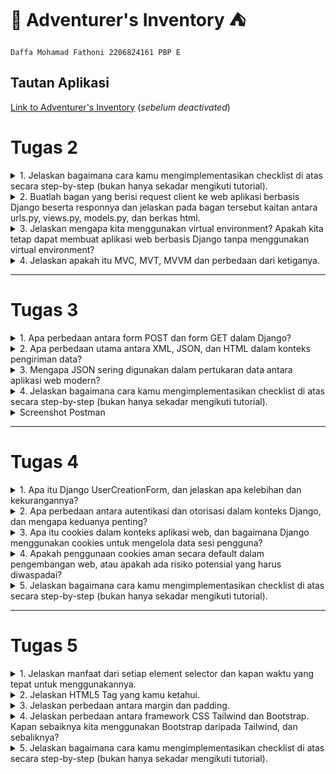 # :school_satchel: Adventurer's Inventory :tent:
`Daffa Mohamad Fathoni 2206824161
PBP E`

## Tautan Aplikasi
[Link to Adventurer's Inventory](https://adventurers-inventory.adaptable.app/main)
(*sebelum deactivated*)


# Tugas 2

<details>
<summary>1. Jelaskan bagaimana cara kamu mengimplementasikan checklist di atas secara step-by-step (bukan hanya sekadar mengikuti tutorial).</summary>

 - [x] Membuat sebuah proyek Django baru.

Saya membuat direktori lokal dan repo baru di Github bernama ***Adventurer's Inventory***. Saya inisiasi git dilanjut dengan menghubungkan kedua hal tersebut (direktori lokal dan repo di Github). Setelah itu, saya mengaktifkan *Virtual Environment* untuk menanmbahkan dan mengisolasi *dependencies* serta membuat projek Django yang baru dengan command `django-admin startproject adventurers-inventory .` Terakhir saya tidak lupa membuat file `.gitignore` untuk menghindari dan mengantisipasi file-file yang harus diabaikan oleh *version control* git ketika melakukan `add`, `commit`, dan `push`.

 - [x]  Membuat aplikasi dengan nama `main` pada proyek tersebut.

Pada proyek ***Adventurer's Inventory*** ini terdapat suatu aplikasi bernama `main` yang memiliki model, tampilan, dan URL khusus dengan rute `/main`. Inisiasi aplikasi `main` saya lakukan dengan perintah `python manage.py startapp main` hingga terbentuk direktori baru pada projek/direktori utama. Tak lupa saya daftarkan aplikasi ini ke `INSTALLED APPS` di `settings.py` seperti berikut,

```python

INSTALLED_APPS = [
    'django.contrib.admin',
    'django.contrib.auth',
    'django.contrib.contenttypes',
    'django.contrib.sessions',
    'django.contrib.messages',
    'django.contrib.staticfiles',
    'main'
    ]
```
Maka, aplikasi `main` sudah terbuat dan terdaftar pada projek ***Adventurer's Inventory***.

 - [x] Melakukan *routing* pada proyek agar dapat menjalankan aplikasi `main`.

Pada dasarnya, *routing* dilakukan agar aplikasi `main` dapat diakses melalui projek hingga aplikasi dan juga pada peramban web. Pada URL tingkat proyek (direktori proyek `adventurers_inventory`) terdapat file `urls.py` yang berisi:

```python
from django.contrib import admin
from django.urls import path, include

urlpatterns = [
    path('admin/', admin.site.urls),
    path('main/', include('main.urls'))
]
```
Pada import path yang terdapat `include` akan mengimpor rute URL aplikasi lain ke dalam `urls.py` tingkat proyek. Lalu pada variabel `urlpatterns` terdapat path URL `main/` yang mendefinisikan rute ke file `urls.py` pada aplikasi `main`.

 - [x] Membuat model pada aplikasi `main` dengan nama `Item` dan memiliki atribut wajib sebagai berikut.
    + `name` sebagai nama *item* dengan tipe `CharField`.
    + `amount` sebagai jumlah *item* dengan tipe `IntegerField`.
    + `description` sebagai deskripsi *item* dengan tipe `TextField`.

Pada direktori `main` terdapat file `models.py` sebagai format data yang akan kita simpan dalam aplikasi ini. Data-data ini dapat kita buat, akses, perbarui, dan hapus dengan perintah-perintah SQL (istilahnya CRUD). Models ini pada umumnya berada pada belakang tampilan untuk mengatur dan mengelola struktur data dan logika aplikasi tersebut. File `models.py` ini berisi:
```python
from django.db import models

class Item(models.Model):
    name = models.CharField(max_length=255)
    amount = models.IntegerField()
    description = models.TextField()
    price = models.IntegerField()
    item_level = models.IntegerField()
    use = models.TextField()
```
Tambahan selain pada tugas, data tersebut memiliki atribut lain berupa `price` untuk harga suatu `Item`, `item_level` untuk nilai kelangkaan (*rarity*) `Item` tersebut, dan `use` untuk kegunaan `Item` tersebut ketika dipakai.

Setiap perubahan pada `models`, dilakukan perintah `python manage.py makemigrations` untuk menciptakan berkas migrasi, lalu `python manage.py migrate` untuk mengaplikasikan perubahan model dari dalam berkas migrasi ke basis data.

 - [x] Membuat sebuah fungsi pada `views.py` untuk dikembalikan ke dalam sebuah *template* HTML yang menampilkan nama aplikasi serta nama dan kelas kamu.

`views.py` yang dimaksud berada pada direktori `main`, fungsi pada file ini akan bertugas untuk mengatur permintaan HTTP dan mengembalikan tampilan yang sesuai pada variabel tersebut sehingga dapat me-*render* tampilan HTML menggunakan data yang diberikan. Pada `views.py` berisi kode berikut:
```python
from django.shortcuts import render

# Create your views here.
def show_main(request):
    context = {
        'app_name': 'Adventurer\'s Inventory',
        'name': 'Daffa Mohamad Fathoni',
        'class': 'PBP E'
    }

    return render(request, "main.html", context)
```
Pada kode di atas, fungsi `show_main` mengembalikan dengan `render` dari parameter `request` yang berupa objek permintaan HTTP, `"main.html"` berupa template yang dituju, dan `context` yaitu berisi data-data yang akan ditampilkan.
```python
<h1>{{app_name}}</h1>

<h5>Nama: </h5>
<p>{{ name }}</p>
<h5>Kelas: </h5>
<p>{{ class }} </p>
```
Isi `main.html` di atas akan menampilkan bentuk format template dan terdapat kurung kurawal yang berfungsi untuk menyesuaikan tampilan dengan data pada `views.py`.

 - [x] Membuat sebuah *routing* pada `urls.py` aplikasi `main` untuk memetakan fungsi yang telah dibuat pada `views.py`.

Pada direktori `main` dibuat file `urls.py` dengan isi berikut:
```python
from django.urls import path, include
from main.views import show_main

app_name = 'main'

urlpatterns = [
    path('', show_main, name='show_main')
]
```
Kode berikut akan mengatur dan mendefinisikan URL pada aplikasi `main`, lalu menampilkan bentuk *template* dengan `show_main` yang ada di `views.py` ketika URL tersebut diakses. 

 - [x] Melakukan *deployment* ke Adaptable terhadap aplikasi yang sudah dibuat sehingga nantinya dapat diakses oleh teman-temanmu melalui Internet.

Pada PBP sekarang, kepentingan *deployment* bertujuan untuk menampilkan secara langsung atau *live* hasil dari aplikasi dari proyek yang kita buat. Dalam hal ini, digunakan Adaptable.io sebagai wadah untuk *deployment*. *Deployment* pada Adaptable cukup menghubungkan akun Github dan repo proyek yang kita buat. *Template Deployment* yang dipakai adalah `Python App Template`, dan basis data yang dipakai adalah `PostgreSQL`. `Start Command` menggunakan perintah `python manage.py migrate && gunicorn adventurers-inventory.wsgi`.

Terakhir, aplikasi yang saya buat memiliki *domain* bernama `https://adventurers-inventory.adaptable.app/main`.

</details>

<details>
<summary>2. Buatlah bagan yang berisi request client ke web aplikasi berbasis Django beserta responnya dan jelaskan pada bagan tersebut kaitan antara urls.py, views.py, models.py, dan berkas html.</summary>

![bagan](https://github.com/fathonidf/adventurers-inventory/assets/105644250/9cb5536b-83d7-45ea-ae2b-a8abde7cde9e)

Saat pengguna mengirimkan permintaan HTTP aplikasi main melalui web browser, urls.py melakukan pemetaan URL untuk meneruskan permintaan HTTP ke views.py sesuai dengan URL yang diminta. Kemudian, view menghasilkan response HTTP berupa halaman HTML. Dalam proses ini, views.py mengambil data yang diperlukan melalui models.py dan menampilkan data tersebut menggunakan template main.html.
</details>

<details>
<summary>3. Jelaskan mengapa kita menggunakan virtual environment? Apakah kita tetap dapat membuat aplikasi web berbasis Django tanpa menggunakan virtual environment?</summary>

Virtual environment digunakan untuk mengisolasi *dependencies* dan modul Python yang dipakai untuk kebutuhan proyek Anda masing-masing sehingga tidak akan bertabrakan dan terpengaruh oleh modul atau konfigurasi proyek yang lain. Hal ini akan menghindari instalasi paket atau modul secara global karena semisal paket atau modul tersebut hanya untuk proyek tertentu.

Semisal Proyek A menggunakan Django 4.0 dan Proyek B menggunakan Django 4.1, dengan *virtual environment* akan memudahkan dalam mengelola konsistensi dari *dependencies* masing-masing proyek tersebut untuk menghindari adanya konflik.

Virtual environment dibuat dengan perintah `python -m venv env`, dan diaktifkan dengan perintah `env\Scripts\activate.bat`.

Membuat aplikasi tanpa *virtual environment* tetap dapat dijalankan namun lebih dianjurkan mengimplementasikan *virtual environment* karena hal ini dapat memudahkan untuk pengelolaan konsistensi dari masing-masing *dependencies* proyek sehingga menjadikannya sebuah *good practice* 
</details>

<details>
<summary>4. Jelaskan apakah itu MVC, MVT, MVVM dan perbedaan dari ketiganya.</summary>

| MVC         | MVT         | MVVM          |
| ---        |    ----   |          --- |
| Model-View-Controller      | Model-View-Template     | Model-View-View-Model   |
| Model: Menyimpan dan mengimplementasikan pengelolaan logika data   | Model: Menyimpan dan mengimplementasikan pengelolaan logika data        | Model: Menyimpan dan mengimplementasikan pengelolaan logika data    |
| View: Bertanggung jawab sebagai pengelola antarmuka pengguna dan menampilkan data yang diberikan model lalu mengirim input ke Controller | View: Visualisasi dan menampilkan data ke pengguna tetapi dalam Framework Python Django| View: Menginformasi ke ViewModel terkait interaksi pengguna, dan hanya menampilkan data yang disediakan oleh ViewModel |
| Controller: Menjembatani hubungan antara View dan Model dan sebagai inti logika dan alur aplikasi dengan menginformasi interaksi user ke Model | Template: Mengambil data dari model dan menampilkannya, berupa HTML  | ViewModel: Perantara antara Model dan View, mengubah data dari Model menjadi format sesuai dengan tampilan |
|![mvc](https://media.geeksforgeeks.org/wp-content/uploads/20201002214740/MVCSchema.png) |![mvp](https://media.geeksforgeeks.org/wp-content/uploads/20201024233154/MVPSchema.png) |![mvvm](https://media.geeksforgeeks.org/wp-content/uploads/20201002215007/MVVMSchema.png) |
|MVC adalah pola yang umum digunakan dalam pengembangan aplikasi berbasis desktop dan web tradisional. Ini memisahkan tiga komponen utama aplikasi untuk meningkatkan pemeliharaan dan pengembangan kode. |MVT adalah pola yang spesifik untuk kerangka kerja Django, yang dirancang khusus untuk pengembangan aplikasi web dengan Python. Ini menggantikan View dalam MVC dengan Template, yang memungkinkan pemisahan yang lebih jelas antara tampilan dan pemrosesan HTTP. |MVVM adalah pola desain yang sering digunakan dalam pengembangan aplikasi berbasis antarmuka pengguna (UI), terutama pada platform seperti WPF (Windows Presentation Foundation). Ini fokus pada pemisahan antara tampilan dan logika bisnis, dengan menggunakan ViewModel sebagai perantara. |

</details>

---

# Tugas 3

<details>
<summary>1. Apa perbedaan antara form POST dan form GET dalam Django?</summary>

* GET dan POST merupakan sebuah form HTTP Requests, yaitu sebuah jalur komunikasi antar client dan web server di World Wide Web

| `GET`   | `POST`  |
| ---   | ---   |
| Meminta untuk menerima data dari web server| Meminta untuk mengirimkan data ke web server|
| Mengembalikan kode status HTTP 200 jika data sukses diterima | Mengembalikan kode status HTTP 201 jika sukses *created*|
| Dikirimkan melalui URL sebagai bagian dari query string | Dikirimkan dalam body request HTTP secara tersembunyi |
| Tidak cocok untuk data yang bersifat sensitif | Ideal untuk data yang rahasia |
| Terbatas pada panjang URL| Tidak ada batasan dari panjang data yang dikirim |


* Contoh pemakaian form `GET`
```html
<form action="/search/" method="GET">
        <input type="text" id="query">
        <input type="submit" value="Search">
    </form>
```

* Contoh pemakaian form `FORM`
```html
<form action="/submit-post/" method="POST">
        <input type="text" id="name">
        <input type="submit" value="Submit">
    </form>
```

</details>

<details>
<summary>2. Apa perbedaan utama antara XML, JSON, dan HTML dalam konteks pengiriman data?</summary>

* Data Delivery pada suatu platform dibutuhkan untuk komunikasi antar klien dengan server. Bentuk atau format data bisa dalam bentuk `HTML`, `XML`, atau `JSON`.
* HTML lebih menekankan fungsinya berguna sebagai mendeskripsikan bagaimana data ditampilkan, mendefinisikan struktur dan tampilan web.

| XML   | JSON  | 
| ---   | ---  | 
|Extensible Markup Language | JavaScript Object Notation | 
|Berdasarkan SGML |Berdasarkan JavaScript |
| Menggunakan tag (`</>`) untuk merepresentasikan data | Menggunakan kurung kurawal (`{}`), kurung siku(`[]`), dan berbentuk `key:value` |
| Struktur data yang kuat dan kompleks | Sintaks yang ebih ringkas dan mudah dibaca manusia (*Human Readable*)|
|Dapat mewakili berbagai jenis data dan menyertakan dokumentasi yang jelas |Pemrosesan yang lebih cepat dan mudah, juga kompatibel dengan JavaScript |

* Contoh sintaks `HTML`:
```html
<!DOCTYPE html>
<html>
<head>
    <title>Contoh HTML</title>
</head>
<body>
    <h1>Selamat datang di contoh HTML!</h1>
    <p>Ini adalah halaman web sederhana.</p>
    <ul>
        <li>Item 1</li>
        <li>Item 2</li>
        <li>Item 3</li>
    </ul>
</body>
</html>
```

* Contoh sintaks `XML`:
```xml
<person>
    <name>John Doe</name>
    <age>30</age>
    <city>New York</city>
</person>
```

* Contoh sintaks `JSON`:
```json
{
    "person": {
        "name": "John Doe",
        "age": 30,
        "city": "New York"
    }
}
```


</details>

<details>
<summary>3. Mengapa JSON sering digunakan dalam pertukaran data antara aplikasi web modern?</summary>

### Beberapa kelebihan JSON yang mendukung hingga sering digunakan untuk transfer data antar klien dan server ada pada poin-poin berikut:

1. ### Mudah dibaca 
Format yang ringkas dan mudah dibaca manusia menjadikannya ideal untuk mengirim dan menerima data pada server. Hal ini menjadikannya lebih efisien dan mudah dipahami

2. ### Kompatibilitas dengan JavaScript
Merupakan subset dari JavaScript maka mudah digunakan dan diproses pada bahasa pemrograman Javascript. Data-data JSON dapat di-*parse* hingga menjadi objek JavaScript dan sebaliknya.

3. ### Struktur Hierarki
Mendukung representasi data dengan pasangan `key:value` yang memungkinkan penyusunan data lebih kompleks dan efektif.

4. ### Didukung oleh Banyak Bahasa Pemrograman
Sebagian besar bahasa Pemrograman kompatibel dengan JSON sehingga memudahkan pertukaran data antar klien dan server.

5. ### Format Data dalam RESTful API
JSON adalah format data yang umum digunakan dalam RESTful API. Hal tersebut sering duganakan dalam pengembangan web sehingga menjadikannya pilihan yang cocok untuk berkomunikasi dengan API.

</details>

<details>
<summary>4. Jelaskan bagaimana cara kamu mengimplementasikan checklist di atas secara step-by-step (bukan hanya sekadar mengikuti tutorial).</summary>

- [x] Membuat input form untuk menambahkan objek model pada app sebelumnya.

1. `forms.py` dibuat untuk menghandle ketika ada input `item` baru dari sisi pengguna. 
```python
from django.forms import ModelForm
from main.models import Item

class ItemForm(ModelForm):
    class Meta:
        model = Item
        fields = ["name", "amount", "description", "price", "item_level", "use"]
```

Pada baris paling atas tidak lupa untuk mengimpor library `ModelForm` dan `Item` yang ada pada `models.py`. `models = Item` untuk merujuk model yang akan disimpan pada *form*. `fields = []` berguna untuk menunjukkan attribute apa saja yang akan diinput untuk objek `Item` tersebut.

2. Untuk menerima parameter `request`, dibuat fungsi `create_item` untuk menghasilkan formulir yang menambahkan data produk ketika di-submit oada `views.py`.
```python
def create_item(request):
    form = ItemForm(request.POST or None)

    if form.is_valid() and request.method == "POST":
        form.save()
        return HttpResponseRedirect(reverse('main:show_main'))

    context = {'form': form}
    return render(request, "create_item.html", context)
```

Potongan kode berikut pada dasarnya memvalidasi (`form.is_valid()`) dan menyimpan data input *form* (`form.save()`) lalu *redirect* ke halaman semula setelah berhasil disimpan (`return HttpResponseRedirect(reverse('main:show_main'))`).

3. Pada `show_main` dimodifikasi agar pada halaman utama ditampilkan object-object yang disimpan pada *database*.

```python
def show_main(request):
    items = Item.objects.all()
    total_items = items.count()

    context = {
        'app_name': 'Adventurer\'s Inventory',
        'name': 'Daffa Mohamad Fathoni',
        'class': 'PBP E',
        'total_items': total_items,
        'items': items
    }

    return render(request, "main.html", context)
```

`items = Item.objects.all()` mengakses objek-objek tersebut, lalu pada `context = {}` ditambahkan `key` berupa `items` untuk nantinya akan ditampilkan di `main.html`. `total_items = items.count()` berguna untuk menghitung banyaknya objek pada *database*, lalu dimasukkan ke dalam variabel `context` untuk nantinya ditampilkan pada `main.html`.

4. Pada `urls.py` ditambahkan *import* fungsi `create_item` lalu menambahkan *path url* ke variable `urlpatterns`.

```python
from django.urls import path, include
from main.views import show_main, create_item

urlpatterns = [
    path('', show_main, name='show_main'),
    path('create-item', create_item, name='create_item')
]
```

5. Untuk tampilan halaman ketika ingin menambahkan/menginput objek baru, dibuat `create_item.html` pada `main/templates` dengan isi kode sebagai berikut.

```html
{% extends 'base.html' %} 

{% block content %}
<h1>Add New Item</h1>

<form method="POST">
    {% csrf_token %}
    <table>
        {{ form.as_table }}
        <tr>
            <td></td>
            <td>
                <input type="submit" value="Add Item"/>
            </td>
        </tr>
    </table>
</form>

{% endblock %}
```

Pada kode `<form method="POST">`, metode *form* yang dipakai adalah `POST` untuk nantinya input data tersebut akan dikirimkan ke server. `{{ form.as_table }}` akan menampilkan *fields form* yang dibuat pada `forms.py`.

6. Terakhir, agar isi data item yang telah diinput dapat ditampilkan, isi `main.html` dapat ditambahkan sintaks `for loop` untuk mengiterasikan tiap item yang terdapat di *database*. 
```html
<h3>Total items in your inventory : {{total_items}}</h3>

<table>
    <tr>
        <th>Name</th>
        <th>Amount</th>
        <th>Description</th>
        <th>Price</th>
        <th>iLvl</th>
        <th>Use</th>
    </tr>

    {% comment %} Berikut cara memperlihatkan data item di bawah baris ini {% endcomment %}

    {% for item in items %}
        <tr>
            <td>{{item.name}}</td>
            <td>{{item.amount}}</td>
            <td>{{item.description}}</td>
            <td>{{item.price}}</td>
            <td>{{item.item_level}}</td>
            <td>{{item.use}}</td>
        </tr>
    {% endfor %}
</table>
```

Pada potongan kode `<h3>Total items in your inventory : {{total_items}}</h3>` akan menampilkan banyaknya `item` yang sudah diinput.  `{% for item in items %}` mengiterasikan tiap item dalam *database*. Kedua sintaks tersebut mengacu pada isi dari `context` pada fungsi `show_main` yang ada di `views.py`.

- [x] Tambahkan 5 fungsi views untuk melihat objek yang sudah ditambahkan dalam format HTML, XML, JSON, XML by ID, dan JSON by ID.

1. Pada `views.py` ditambahkan *import* `HttpResponse` dan `Serializer` untuk nantinya berturut-turut akan berguna untuk berisi parameter data hasil *query* dan *translate* objek model menjadi format yang sesuai.

```python
from django.http import HttpResponse
from django.core import serializers
```

Lalu ditambahkan fungsi pada `views.py` yang akan menampilkan objek dalam format sesuai poin 2

```python
def show_xml(request):
    data = Item.objects.all()
    return HttpResponse(serializers.serialize("xml", data), content_type="application/xml")

def show_json(request):
    data = Item.objects.all()
    return HttpResponse(serializers.serialize("json", data), content_type="application/json")

def show_xml_by_id(request, id):
    data = Item.objects.filter(pk=id)
    return HttpResponse(serializers.serialize("xml", data), content_type="application/xml")

def show_json_by_id(request, id):
    data = Item.objects.filter(pk=id)
    return HttpResponse(serializers.serialize("json", data), content_type="application/json")
```


- [x] Membuat routing URL untuk masing-masing views yang telah ditambahkan pada poin 2.

1. Untuk memulai *routing* tiap format *views* dapat mengimport fungsi yang dibuat pada `urls.py`.
```python
from django.urls import path, include
from main.views import show_main, create_item, show_xml, show_json, show_xml_by_id, show_json_by_id 
```

2. Lalu menambahkan tiap *path url* ke variabel `urlpatterns` untuk mengakses fungsi-fungsi tersebut.

```python
urlpatterns = [
    path('', show_main, name='show_main'),
    path('create-item', create_item, name='create_item'),
    path('xml/', show_xml, name='show_xml'),
    path('json/', show_json, name='show_json'),
    path('xml/<int:id>/', show_xml_by_id, name='show_xml_by_id'),
    path('json/<int:id>/', show_json_by_id, name='show_json_by_id')
]
```

</details>

<details>
<summary>Screenshot Postman</summary>

### 1. HTML
![html](https://github.com/fathonidf/adventurers-inventory/assets/105644250/9d38de29-6d19-4570-8719-cee4cad2169b)
### 2. XML
![xml](https://github.com/fathonidf/adventurers-inventory/assets/105644250/1ecb41f7-4c34-460d-b298-c0c032e7882c)
### 3. JSON
![json](https://github.com/fathonidf/adventurers-inventory/assets/105644250/dcb68295-0363-48e6-b0bf-8de82149b611)
### 4. XML by ID
![xmlbyid](https://github.com/fathonidf/adventurers-inventory/assets/105644250/aa784e40-bd99-4176-8ce8-a08b4b93ab5e)
### 5. JSON by ID
![jsonbyid](https://github.com/fathonidf/adventurers-inventory/assets/105644250/9ae03290-57ea-4acc-9d1c-e012056b60ca)
</details>

---

# Tugas 4

<details>
<summary>1. Apa itu Django UserCreationForm, dan jelaskan apa kelebihan dan kekurangannya?</summary>

Django `UserCreationForm` merupakan suatu modul build-in dari Django yang mewarisi class `ModelForm`. Modul ini digunakan untuk meng-*handle* ketika pengguna (*user*) akan membuat akun baru atau biasa disebut *user* baru pada aplikasi web. UserCreationForm memungkinkan *developer* untuk membuat formulir pendaftaran pengguna dengan cepat tanpa harus menulis banyak kode kustom.

### Kelebihan:
1. Kemudahan Penggunaan

Modul ini menyederhanakan proses pembuatan formulir pendaftaran pengguna baru.

2. Validasi Bawaan

Mencakup validasi bawaan untuk berbagai input seperti *username* dan *password*.

3. Integrasi dengan Model User Bawaan Django

Terhubung dengan model `user` bawaan Django yang memungkinkan data dapat dimasukkan dan disimpan dalam tabel `user` secara otomatis.

4. Fleksibilitas

Selain mudah digunakan, kita dapat memodifikasinya sesuai dengan kebutuhan proyek dan aplikasi masing-masing. Seperti menambahkan atau mengubah proses validasi, tampilan, dan lainnya.

5. Kode yang lebih Rapi

Meminimalisir adanya duplikasi kode karena mengikuti prinsip DRY (*Don't Repeat Yourself*) sehingga menjadikannya lebih rapi dan mudah diatur.

### Kekurangan:
1. Modifikasi yang Terbatas

Walaupun dapat memodifikasi untuk menyesuaikan kebutuhan proyek, modul ini akan terbatas ketika dibutuhkan bentuk yang lebih bervariasi. Hal tersebut memungkinkan untuk membuat formulir khusus sendiri.

2. Tidak Cocok untuk Otorisasi lebih Kompleks

`UserCreationForm` ini ditujukan untuk proses pendaftaran `user` secara mendasar. Tetapi, tidak mendukung untuk otorisasi atau profil pengguna yang lebih kompleks.

3. *Bahasa yang Terbatas*

`UserCreationForm` disesuaikan untuk bahasa tertentu khususnya bahasa inggris. Tetapi tidak mendukung ketika digunakan untuk aplikasi multibahasa.



</details>

<details>
<summary>2. Apa perbedaan antara autentikasi dan otorisasi dalam konteks Django, dan mengapa keduanya penting?</summary>

|**Autentikasi** | **Otorisasi** |
| --- | --- |
|Memverifikasi klaim dan identitas seorang user| Menentukan hal-hal yang diperbolehkan seorang user akses dan lakukan|
|Bekerja melalui *password*, PIN, biometrik, dan informasi user lainnya| Bekerja melalui pengaturan yang telah diimplementasi dan diatur oleh organisasi tersebut|
|Langkah untuk proses manajemen identitas dan akses yang baik | Dilakukan setelah autentikasi|
| Terlihat dan dapat diatur sebagian oleh user | Tidak terlihat dan tidak diberikan akses pengaturan kepada user |

Contoh potongan kode autentikasi sesuai dengan *library* Django:
 
```python
from django.contrib.auth import authenticate

user = authenticate(username="john", password="secret")
if user is not None:
    # A backend authenticated the credentials
    ...
else:
    # No backend authenticated the credentials
    ...
```

* **Kesimpulan**: Dapat disimpulkan, autentikasi digunakan untuk verifikasi identitas seorang  user. Setelah terautentikasi, otorisasi dilakukan untuk memberikan izin hak dan akses kepada seorang user dalam mengakses informasi-informasi, menjalankan suatu fitur, dan lainnya dengan bergantung pada aturan yang ditetapkan untuk berbagai jenis pengguna.

</details>

<details>
<summary>3. Apa itu cookies dalam konteks aplikasi web, dan bagaimana Django menggunakan cookies untuk mengelola data sesi pengguna?</summary>

* Cookies adalah sepotong informasi kecil yang disetor dan disimpan di browser klien. Hal ini berguna untuk menyimpan data user di suatu file selama rentang waktu tertentu. Sebuah Cookie mempunyai tanggal kadaluarsa sehingga akan menghapus data atau cookie tersebut secara otomatis ketika mencapai batas waktunya. Django menyediakan *method-method* built-in untuk membuat cookie.

* Sintaks untuk membuat dan mengakses cookie adalah `set_cookie()` dan `get()` atau `request.COOKIES['key]` (dalam bentuk array).

* Contoh sepotong kodingan Django Cookie dalam `views.py` dan `urls.py`:

```python
from django.shortcuts import render  #views.py
from django.http import HttpResponse  
  
def setcookie(request):  
    response = HttpResponse("Cookie Set")  
    response.set_cookie('java-tutorial', 'javatpoint.com')  
    return response  
def getcookie(request):  
    tutorial  = request.COOKIES['java-tutorial']  
    return HttpResponse("java tutorials @: "+  tutorial);  
```

```python
from django.contrib import admin #urls.py
from django.urls import path  
from myapp import views  
urlpatterns = [  
    path('admin/', admin.site.urls),  
    path('index/', views.index),  
    path('scookie',views.setcookie),  
    path('gcookie',views.getcookie)  
]  
```

</details>

<details>
<summary>4. Apakah penggunaan cookies aman secara default dalam pengembangan web, atau apakah ada risiko potensial yang harus diwaspadai?</summary>

Secara umum, bukan merupakan ancaman terkait privasi dan keamanan web karena tidak menyimpan data pribadi dan tidak bisa mengirim virus. Namun, terdapat beberapa risiko yang harus diwaspadai seperti:

1. **Disalahgunakan oleh pihak ketiga yang tidak berwenang untuk melacak aktivitas online pengguna, mengumpulkan data pribadi.**

2. **Dicuri peretas untuk mengakses informasi sensitif seperti data, token, kredensial dengan tujuan pencurian, pembajakan, atau penipuan.**

3. **Dapat menimbulkan masalah privasi dan keamanan jika tidak dikelola dengan baik oleh pengembang web, seperti tidak menghapus cookie yang sudah tidak diperlukan atau tidak mengenkripsi cookie yang berisi data penting.**

Beberapa hal yang bisa dijadikan sebagai *Best Practice* untuk diikuti seperti:

1. **Menggunakan cookie pihak pertama untuk situs web sendiri**

2. **Cookie hanya berlaku selama pengguna **sedang** menjelajah situs web**

3. **Menggunakan cookie untuk data yang benar-benar diperlukan untuk fungsionalitas web**

4. **Hanya dapat diakses melalui protokol HTTPS yang aman.**

</details>

<details>
<summary>5. Jelaskan bagaimana cara kamu mengimplementasikan checklist di atas secara step-by-step (bukan hanya sekadar mengikuti tutorial).</summary>

- [x] Mengimplementasikan fungsi registrasi, login, dan logout untuk memungkinkan pengguna untuk mengakses aplikasi sebelumnya dengan lancar.

### Registrasi

1. Pertama, pada `views.py` diimport fungsi-fungsi berikut:

```python
from django.shortcuts import redirect
from django.contrib.auth.forms import UserCreationForm
from django.contrib import messages
```
`UserCreationForm` merupakan modul yang menyediakan template formulir pendaftaran pengguna baru.

2. Membuat fungsi `register` yang akan menghasilkan formulir registrasi dan mendaftarkan akun pengguna ketika di-*submit* dengan potongan kode berikut:

```python
def register(request):
    form = UserCreationForm()

    if request.method == "POST":
        form = UserCreationForm(request.POST)
        if form.is_valid():
            form.save()
            messages.success(request, 'Your account has been successfully created!')
            return redirect('main:login')
    context = {'form':form}
    return render(request, 'register.html', context)
```

`form = UserCreationForm(request.POST)` akan membuat form baru berdasarkan import `UserCreationForm`dengan memasukkan input dari user pada `request.POST`. `form.is_valid()` untuk memvalidasi isi input, `form.save()` untuk menyimpan data dari form. `return redirect('main:login')` mengembalikan halaman ke semula ketika berhasil menyimpan form.

3. Menambahkan file baru dengan `register.html` untuk halaman register dengan kode berikut yang sudah ditambahkan beberapa styling css

```html
{% extends 'base.html' %}

{% block meta %}
    <title>Register</title>
{% endblock meta %}

{% block content %}  

<div class = "container">

    <div class = "title">
        <h1>Register</h1>  
    </div>

    <div class = "register_form">
        <form method="POST" >  
            {% csrf_token %}  
            <table>  
                {{ form.as_table }}  
                <tr>  
                    <td></td>
                    <td><input class="daftar_btn"type="submit" name="submit" value="Daftar"/></td>  
                </tr>  
            </table>  
        </form>
    </div>

    {% if messages %}  
        <ul>   
            {% for message in messages %}  
                <li>{{ message }}</li>  
                {% endfor %}  
        </ul>   
    {% endif %}

</div>  

{% endblock content %}
```

Pada kode di atas, form akan ditampilkan pada bagian `{{ form.as_table }}`.

4. Setelah menambahkan fungsi register, maka kita melakukan *routing* pada `urls.py` dengan mengimport fungsi tersebut dan menambahkan path url ke `urlpatterns`.

```python
from main.views import register

urlpatterns = [
    ...
    path('register/', register, name='register'),
    ...
]
```
### Login

1. Sesuai dengan alur pembuatan form registrasi sebelumnya, membuat fungsi dan form login dimulai di `views.py` untuk mengimport library dan membuat fungsinya dengan kode berikut:

```python
from django.contrib.auth import authenticate, login
import datetime
from django.http import HttpResponseRedirect
from django.urls import reverse

def login_user(request):
    if request.method == 'POST':
        username = request.POST.get('username')
        password = request.POST.get('password')
        user = authenticate(request, username=username, password=password)
        if user is not None:
            login(request, user)
            response = HttpResponseRedirect(reverse("main:show_main")) 
            response.set_cookie('last_login', str(datetime.datetime.now()))
            return response
        else:
            messages.info(request, 'Sorry, incorrect username or password. Please try again.')
    context = {}
    return render(request, 'login.html', context)
```

`authenticate` dan `login` diimpor untuk melakukan autentikasi dan login jika berhasil. Lalu pada fungsi `login_user` tersebut, autentikasi dilakukan pada potongan kode `user = authenticate(request, username=username, password=password)`, menyesuaikan username dan password yang diterima.

Pada kode di atas juga sudah ditambahkan informasi *cookie* yang akan menampilkan kapan pengguna terakhir kali login, kode ini terdapat pada `response.set_cookie('last_login', str(datetime.datetime.now()))`. Kode itu akan membuat cookie `last_login` dan menambahkannya ke dalam response ketika nantinya di `return`.

Agar pada halaman utama ditampilkan waktu terakhir login, maka ditambahkan potongan kode berikut pada `show_main` di dalam dictionary `context` seperti berikut

```python
context = {
        'app_name': 'Adventurer\'s Inventory',
        'name': request.user.username,
        'class': 'PBP E',
        'total_items': total_items,
        'items': items,
        'last_login': request.COOKIES.get("last_login")
    }
```

2. Membuat halaman baru dengan file `login.html` dengan kode berikut:

```html
{% extends 'base.html' %}

{% block meta %}
    <title>Login</title>
{% endblock meta %}

{% block content %}

<div class = "login">

    <h1>Login</h1>

    <form method="POST" action="">
        {% csrf_token %}
        <table>
            <tr>
                <td>Username: </td>
                <td><input type="text" name="username" placeholder="Username" class="form-control"></td>
            </tr>
                    
            <tr>
                <td>Password: </td>
                <td><input type="password" name="password" placeholder="Password" class="form-control"></td>
            </tr>

            <tr>
                <td></td>
                <td><input class="btn login_btn" type="submit" value="Login"></td>
            </tr>
        </table>
    </form>

    <h5>Sesi terakhir login: {{ last_login }}</h5>


    {% if messages %}
        <ul>
            {% for message in messages %}
                <li>{{ message }}</li>
            {% endfor %}
        </ul>
    {% endif %}     
        
    Don't have an account yet? <a href="{% url 'main:register' %}">Register Now</a>

</div>

{% endblock content %}
```

pengisian form login ada pada tag `<form></form>`, lalu pada `messages` merupakan modul bawaan dari Django yang akan menampilkan informasi ketika login tidak berhasil.

Terakhir, adalah melakukan *routing* pada `urls.py` dengan kode berikut:

```python
from main.views import login_user

urlpatterns = [
    ...
path('login/', login_user, name='login'),
...
]
```


### Logout

1. Terakhir adalah fungsi dan halaman logout, pada `views.py` kita mengimport library logout dan menambahkan fungsi `logout_user` sebagai berikut:

```python
from django.contrib.auth import logout

def logout_user(request):
    logout(request)
    response = HttpResponseRedirect(reverse('main:login'))
    response.delete_cookie('last_login')
    return response
```

Pada kode di atas, kita mengimport library `logout` yang akan dipakai pada fungsi `logout_user`, pada fungsi tersebut menerima parameter `request` dan lalu menghapus sesi pengguna tersebut dengan `logout(request)`, dilanjutkan dengan mengarahkan pengguna ke halaman login. `response.delete_cookie('last_login')` akan menghapus informasi *cookie* yang tersimpan saat pengguna melakukan logout.

2. Selanjutnya adalah button logout yang akan ditambahkan pada `main.html` dengan kode berikut:

```html
...
<a href="{% url 'main:logout' %}">
    <button>
        Logout
    </button>
</a>
...
```

3. Terakhir melakukan *routing* pada `urls.py` agar bisa menampilkan dan memberi akses keseluruhan fungsi yang telah terbuat.

```python
from main.views import logout_user, ...

urlpatterns = [
    ...
path('logout/', logout_user, name='logout'),
...
]
```

### Merestriksi Halaman Main

Agar halaman `main.html` hanya bisa diakses ketika login sukses, maka diimport library `login_required` pada `views.py`

```python
from django.contrib.auth.decorators import login_required

...
@login_required(login_url='/login')
def show_main(request):
...
```

Pada kode diatas, pengguna diharuskan login dulu, lalu bisa mengakses `main` ketika sudah tervalidasi/terautentikasi username dan passwordnya pada `@login_requires(login_url='/login')`

- [x] Membuat dua akun pengguna dengan masing-masing tiga dummy data menggunakan model yang telah dibuat pada aplikasi sebelumnya untuk setiap akun di lokal.

Akun 1:
![akun1](https://media.discordapp.net/attachments/894158439008305192/1156445662645342238/image.png?ex=6514ff73&is=6513adf3&hm=7acbc38cada213622e7a64dba4cabc8c90a622f625ad451fd3f1be58b04845c0&=&width=972&height=662)

Akun 2:
![akun2](https://media.discordapp.net/attachments/894158439008305192/1156445725312417842/image.png?ex=6514ff82&is=6513ae02&hm=ff9ec3d52f251cb07d0c7ca6b2d3ab59e7a07501f591628d032bfa7cabd8a538&=&width=981&height=662)

- [x] Menghubungkan model Item dengan User.

1. Untuk menghubungkan Model `Item` dengan `User`, maka kita akan menambahkan library `User` pada `models.py` dan mengasosiasikan suatu `Item` dengan user tertentu sesuai dengan kode berikut:

```python
from django.contrib.auth.models import User

class Item(models.Model):
    user = models.ForeignKey(User, on_delete=models.CASCADE)
    name = models.CharField(max_length=255)
    amount = models.IntegerField()
    description = models.TextField()
    price = models.IntegerField()
    item_level = models.IntegerField()
    use = models.TextField()
```

Pada penambahan `user = models.ForeignKey(User, on_delete=models.CASCADE)`, kode tersebut akan mengimplementasikan *many-to-one* relationship, dimana seorang User dapat memiliki banyak Item pada konteks ini, tapi suatu Item hanya dapat dimiliki oleh satu User.

2. Selanjutnya mengubah potongan kode `create_product` menjadi seperti berikut:

```python
def create_item(request):
    form = ItemForm(request.POST or None)

    if form.is_valid() and request.method == "POST":
        item = form.save(commit=False)
        item.user = request.user
        item.save()
        return HttpResponseRedirect(reverse('main:show_main'))

    context = {'form': form}
    return render(request, "create_item.html", context)
```

Pada `commit=False` mencegah untuk penyimpanan objek secara otomatis sehingga kita dapat mengatur/memodifikasinya terlebih dahulu sebelum disimpan di database.

3. Mengubah `show_main` untuk menampilkan objek `Item` sesuai dengan kepemilikan User yang sedang login.

```python
def show_main(request):
    items = Item.objects.filter(user=request.user)
    total_items = items.count()

    context = {
        'app_name': 'Adventurer\'s Inventory',
        'name': request.user.username,
        ...
    }
```

`items = Item.objects.filter(user=request.user)` tersebut akan menyaring objek `Item` sesuai dengan kepemilikan pengguna yang sedang login. `'name': request.user.username,` akan menampilkan user yang sedang login tersebut.

4. Terakhir, jangan lupa untuk melakukan migrasi model setiap melakukan perubahan pada `models.py`

`python manage.py makemigrations` dan `python manage.py migrate` pada Command Terminal akan mengaplikasikan migrasi tersebut.


- [x] Menampilkan detail informasi pengguna yang sedang logged in seperti username dan menerapkan cookies seperti last login pada halaman utama aplikasi.

Pada kode login, logout di atas sudah terasosiasikan dengan cookie untuk menyimpan informasi kapan User terakhir login. Pada dasarnya dilakukan langkah sebagai berikut:

1. Mengimport library pada `views.py` sebagai berikut:

```python
import datetime
from django.http import HttpResponseRedirect
from django.urls import reverse
```

2. Lalu menambahkan kode pada fungsi `login_user` sebagai berikut:
```python
if user is not None:
    login(request, user)
    response = HttpResponseRedirect(reverse("main:show_main")) 
    response.set_cookie('last_login', str(datetime.datetime.now()))
    return response
```

Hal tersebut akan membuat cookie `last_login` dan mengembalikannya pada response.

3. Menambahkan informasi `last_login` pada `show_main` di variabel `context` untuk menampilkan informasi login terakhir seorang user tersebut

```python
context = {
    'app_name': 'Adventurer\'s Inventory',
    'name': request.user.username,
    'class': 'PBP E',
    'total_items': total_items,
    'items': items,
    'last_login': request.COOKIES.get("last_login")
    }
```
4. Mengubah fungsi `logout_user` yang akan menghapus cookie ketika pengguna melakukan logout

```python
def logout_user(request):
    logout(request)
    response = HttpResponseRedirect(reverse('main:login'))
    response.delete_cookie('last_login')
    return response
```

5. Terakhir, kita menyambungkan `'last_login'` pada `context` dengan tampilan pada `main.html` dengan potongan kode berikut:

```html
...
<h5>Sesi terakhir login: {{ last_login }}</h5>
...
```

Maka pada halaman tersebut akan menampilkan informasi terakhir seorang pengguna melakukan login di halaman utama (`main.html`).

</details>

---

# Tugas 5

<details>
<summary>1. Jelaskan manfaat dari setiap element selector dan kapan waktu yang tepat untuk menggunakannya.</summary>

### Element selector CSS adalah pola yang digunakan untuk memilih elemen HTML yang ingin diberi gaya. Ada beberapa jenis element selector CSS, antara lain:

* **Selektor tag** adalah selektor yang memilih elemen berdasarkan nama tag. Contohnya, `p { color: blue; }` akan memilih semua elemen `<p>` dan memberi warna teks biru. Selektor tag berguna untuk memberi gaya secara umum kepada elemen yang sama.

* **Selektor class** adalah selektor yang memilih elemen berdasarkan nama class yang diberikan. Selektor class dibuat dengan tanda titik di depannya. Contohnya, `.intro { font-size: 18px; }` akan memilih semua elemen yang memiliki atribut `class="intro"` dan memberi ukuran font `18px`. Selektor class berguna untuk memberi gaya khusus kepada elemen yang memiliki ciri tertentu.

* **Selektor ID** adalah selektor yang memilih elemen berdasarkan nama ID yang diberikan. Selektor ID dibuat dengan tanda pagar `(#)` di depannya. Contohnya, `#header { background: teal; }` akan memilih elemen yang memiliki atribut `id="header"` dan memberi warna latar belakang teal. Selektor ID berguna untuk memberi gaya unik kepada elemen yang hanya ada satu di halaman web.

* **Selektor atribut** adalah selektor yang memilih elemen berdasarkan atribut tertentu. Selektor atribut dibuat dengan tanda kurung siku `[ ]`. Contohnya, `input[type="text"] { border: 1px solid black; }` akan memilih semua elemen `<input>` yang memiliki atribut `type="text"` dan memberi garis tepi hitam. Selektor atribut berguna untuk memberi gaya spesifik kepada elemen yang memiliki nilai atribut tertentu.

* **Selektor universal** adalah selektor yang memilih semua elemen pada jangkauan (scope) tertentu. Selektor universal dibuat dengan tanda bintang `*`. Contohnya, `* { margin: 0; }` akan memilih semua elemen dan memberi margin nol. Selektor universal berguna untuk me-reset gaya bawaan dari browser atau memberi gaya dasar kepada semua elemen.

* **Selektor pseudo** adalah selektor yang memilih elemen berdasarkan keadaan atau posisi tertentu. Selektor pseudo dibuat dengan tanda titik dua `:`. Contohnya, `a:hover { color: red; }` akan memilih semua elemen `<a>` saat kursor mouse berada di atasnya dan memberi warna teks merah. Selektor pseudo berguna untuk memberi gaya dinamis kepada elemen sesuai dengan interaksi pengguna atau struktur dokumen.

Link Referensi
</details>

<details>
<summary>2. Jelaskan HTML5 Tag yang kamu ketahui.</summary>

### HTML5 tag adalah tag yang digunakan untuk membuat dokumen HTML versi 5, yang merupakan standar terbaru untuk web. HTML5 tag memiliki beberapa fitur baru dan perbaikan dari versi sebelumnya, seperti:

* **Tag semantik** adalah tag yang memberikan makna lebih kepada elemen HTML, sehingga memudahkan mesin pencari dan browser untuk memahami struktur dan konten web. Contohnya, tag `<header>`, `<footer>`, `<nav>`, `<article>`, `<section>`, `<aside>`, dan lain-lain.

* **Tag multimedia** adalah tag yang memungkinkan untuk menyisipkan konten audio dan video tanpa perlu plugin tambahan. Contohnya, tag `<audio>` dan `<video>`.

* **Tag grafis** adalah tag yang memungkinkan untuk menggambar grafis 2D dan 3D secara dinamis dengan menggunakan JavaScript. Contohnya, tag `<canvas>` dan `<svg>`.

* **Tag form** adalah tag yang menambahkan beberapa jenis input baru dan atribut baru untuk elemen form. Contohnya, tag `<datalist>`, `<output>`, `<progress>`, `<meter>`, dan lain-lain.

* **Tag struktur** adalah tag yang menentukan tipe dokumen HTML dan bahasa yang digunakan. Contohnya, tag `<!DOCTYPE html>` dan `<html lang="id">`.

</details>

<details>
<summary>3. Jelaskan perbedaan antara margin dan padding.</summary>

### Margin dan padding adalah dua properti CSS yang sering digunakan untuk mengatur jarak antara elemen HTML. Kedua hal ini merupakan bagian dari Box Model pada CSS dengan gambar berikut:

![boxModel](https://hackmd.io/_uploads/B1QiTx9ya.png)

### Berikut adalah beberapa perbedaan antara margin dan padding:

| Margin | Padding |
| --- | --- |
| Jarak antara batas (border) elemen dengan elemen lain di sekitarnya | Jarak antara batas (border) elemen dengan konten (content) elemen itu sendiri|
| Tidak termasuk dalam ukuran elemen | Termasuk dalam ukuran elemen |
| Tidak terpengaruh oleh warna latar belakang (background color) atau gambar latar belakang (background image) elemen| Terpengaruh oleh background color dan background image|
| Tidak memengaruhi ukuran elemen itu sendiri | Memengaruhi ukuran elemen hingga dapat memperluas elemen dan meningkatkan ukurannya jika menambahkan padding tersebut. |


</details>

<details>
<summary>4. Jelaskan perbedaan antara framework CSS Tailwind dan Bootstrap. Kapan sebaiknya kita menggunakan Bootstrap daripada Tailwind, dan sebaliknya?</summary>

### *Bootstrap* adalah framework front-end yang menyediakan sekumpulan komponen HTML, CSS, dan JavaScript yang telah dibuat sebelumnya.

Komponen-komponen ini dapat digunakan untuk membuat antarmuka pengguna yang responsif dan mobile-friendly dengan cepat dan mudah12. Bootstrap memiliki desain yang terstruktur dan konsisten, tetapi mungkin kurang fleksibel untuk membuat desain yang unik dan kreatif.

### *Tailwind* adalah framework front-end baru yang tidak menyediakan komponen siap pakai, tetapi terdapat utilitas yang dapat digabungkan untuk desain sesuai kebutuhan.

Tailwind memberikan kebebasan kreatif yang lebih besar, tetapi mungkin memerlukan waktu dan usaha yang lebih banyak untuk membuat antarmuka pengguna yang responsif dan mobile-friendly.

Beberapa perbedaan yang signifikan pada Tailwind dan Bootstrap dapat dilihat pada tabel berikut:

| Tailwind | Bootstrap |
| --- | --- |
|file CSS yang lebih kecil karena hanya memuat kelas-kelas utilitas yang ada| file CSS yang lebih besar karena banyak komponen yang telah didefinisikan |
| Memiliki fleksibilitas dan adaptibilitas tinggi terhadap proyek | Seringkali menghasilkan tampilan yang konsisten |
| Memerlukan pemahaman terhadap kelas-kelas utilitas yang tersedia dan bagaimana memodifikasinya sesuai dengan keinginan masing-masing | Beginner-friendly, memiliki pembelajaran yang cepat untuk pemula karena dapat mulai dengan komponen yang telah tersedia |

</details>

<details>
<summary>5. Jelaskan bagaimana cara kamu mengimplementasikan checklist di atas secara step-by-step (bukan hanya sekadar mengikuti tutorial).</summary>

- [x] Kustomisasi desain pada templat HTML yang telah dibuat pada Tugas 4 dengan menggunakan CSS atau CSS framework (seperti Bootstrap, Tailwind, Bulma) dengan ketentuan sebagai berikut
    - [x] Kustomisasi halaman login, register, dan tambah inventori semenarik mungkin.

    1. Pertama saya kustomisasi halaman login dengan melingkupi keseluruhan halaman dalam satu tag `<div class="container">`. Keseluruhan class `container` ini saya atur dengan CSS yang embed dengan codingan pada tag `<style></style>` berikut
    ```css
    .container{
        display: flex;
        flex-direction: column;
        flex-wrap: wrap;
        justify-content: center;
        align-items: center;
    }
    ```
    class `container` ini menerapkan tampilan secara flex dan menampilkan elemen secara kolom atau menurun. Serta menengahkan elemen-elemen tersebut.

    Selanjutnya, saya mengubah keseluruhan font dari halaman dengan menggunakan font `font-family = "Andy Bold V2"` dengan sebelumnya mengimport font tersebut dari suatu url dan menaruhnya seperti berikut
    ```css
    @font-face {
        font-family: "Andy Bold V2";
        src: url("https://db.onlinewebfonts.com/t/775c3814e9c1f228d495333e07580d59.eot");
        src: url("https://db.onlinewebfonts.com/t/775c3814e9c1f228d495333e07580d59.eot?#iefix")format("embedded-opentype"),
        url("https://db.onlinewebfonts.com/t/775c3814e9c1f228d495333e07580d59.woff2")format("woff2"),
        url("https://db.onlinewebfonts.com/t/775c3814e9c1f228d495333e07580d59.woff")format("woff"),
        url("https://db.onlinewebfonts.com/t/775c3814e9c1f228d495333e07580d59.ttf")format("truetype"),
        url("https://db.onlinewebfonts.com/t/775c3814e9c1f228d495333e07580d59.svg#Andy Bold V2")format("svg");
    }

    * {
        font-family:"Andy Bold V2";
    }
    ```

    Lalu, saya memisahkan tiap elemen judul pada class `title`, input login pada class `login`, messages dari modul Django pada class `messages`, dan terakhir link yang redirect ke halaman registrasi dengan class `registration box`. Adapun struktur HTML nya sebagai berikut

    ```html
    <div class = "container">
        ...
        <div class = "title">
            ...
        </div>
        ...
        <div class = "login">
            ...
        </div>
        ...
        <div class = "messages_box">
            ...
        </div>
        ...
        <div class = "register_box">
            ...
        </div>
    </div>
    ```



    Pada `login` dan `registration box` saya membuat properti box-shadow untuk mengcontain elemen tersebut dengan styling berikut `style="background-color: rgba(52, 48, 92, 0.8); padding: 10px; border-radius: 10px; box-shadow: 0 0 10px rgba(0, 0, 0, 0.2);"`. Lalu tiap input text dan password menyesuaikan agar mendapatkan tema background dan font yang sama.

    Agar memiliki background yang menarik, saya menaruh url pada background-image `background-image: url('https://forums.terraria.org/index.php?attachments/n-2-png.31584/');` dan mengatur agar gambar tersebut menutup keseluruhan halaman dengan `background-size: cover;`.

    Pada button dan link saya mengkustomisasi agar button atau link tersebut membesar ketika cursor menghovernya dengan kode berikut

    ```css
    .login_btn{
        background-color: transparent;
        color: #fff;
        border: none;
        cursor: pointer;
        text-shadow: 0px 0px 5px #000000;
        font-size: large;
    }
    .login_btn:hover{
        transform: scale(1.65);
        color:#fed405;
    }
    ```

    2. Pada halaman register, saya banyak mengadaptasi berdasarkan halaman login seperti container flex secara kolom dan wrap, serta menengahkan keseluruhan elemen.

    Halaman ini memiliki 2 class yaitu `register_form` sebagai input user untuk registrasi akun baru dan `login_box` untuk mengarahkan halaman kembali ke halaman login.

    Register form memiliki styling CSS sebagai berikut

    ```css
    .register_form{
        background: rgba(52, 48, 92, 0.8); 
        padding: 30px; 
        border-radius: 10px; 
        box-shadow: 0 0 10px rgba(0, 0, 0, 0.2);
    }
    .submit_btn{
        background-color: transparent;
        border: none;
        cursor: pointer;
        color:white;
        text-shadow: 0px 0px 5px #000000;
        font-family: "Andy Bold V2";
        font-size: 24px;
    }
    .submit_btn:hover{
        transform: scale(1.65);
        color:#fed405;
    }
    ```

    Pada button submit tersebut saya menyamakan tema utamanya agar ketika dihover, button atau link tersebut akan memperbesar scalenya.

    Pada `login_box` saya juga menerapkan yang sama agar memiliki container box shadow yang sama dengan styling secara inline `style="background-color: rgba(52, 48, 92, 0.8); padding: 10px; border-radius: 10px; box-shadow: 0 0 10px rgba(0, 0, 0, 0.2);"`.

    Dan tambahan styling css berikut

    ```css
    a{
        color:white;
        font-family: "Andy Bold V2";
        text-shadow: 0px 0px 5px #000000;      
    }
    .login_link:hover{
        color:#fed405;
        font-size: 1.2rem;
    }
    .login_box{
        margin: 10px 0px 0px 0px;
    }
    ```

    3. Begitu pun juga untuk halaman menambahkan inventori atau `create_item.html`, saya menerapkan styling yang kurang lebih sama namun akan diubah ke depannya agar mendapatkan styling yang tidak monoton pada setiap halaman

    - [x] Kustomisasi halaman daftar inventori menjadi lebih berwarna maupun menggunakan apporach lain seperti menggunakan **Card**.

    Pada halaman daftar inventory ataupun `main.html`, saya masih menampilkan item-item secara tabel, tetapi menambahkan navbar pada posisi paling atas dengan posisinya yang fix tidak berpindah.

    Untuk keseluruhan elemen pada halaman ini masih sama dicontain oleh suatu class `container` yang memiliki styling yang sama seperti berikut

    ```css
    .container{
        display: flex;
        flex-direction: column;
        flex-wrap: wrap;
        justify-content: center;
    }

    * {
        font-family: "Andy Bold V2";
    }
    ```

    Selanjutnya saya menambahkan elemen navbar sebagai wadah untuk menavigasi (saat ini hanya navigasi ke halaman login dengan cara logout). Struktur HTMLnya dan styling CSSnya adalah sebagai berikut

    ```html
    <nav class="navbar">
            <ul>
                <li><a>{{ name }}</a></li>
                <li><a href="{% url 'main:logout' %}">
                    <button>
                    Logout
                    </button>
                </a></li>
            </ul>
        </nav>
    ```

    ```css
    .navbar {
        position: fixed; /* Membuat navbar tetap di atas halaman */
        top: 0;
        left: 0;
        width: 100%; /* Mengisi seluruh lebar halaman */
        background-color: rgba(54, 53, 131, 0.8);
        font-size: large;
        z-index: 1000; /* Untuk menempatkan navbar di atas konten lainnya */
    }

    .navbar ul {
        list-style-type: none;
        margin: 0;
        padding: 0;
        overflow: hidden;
    }

    .navbar li {
        float: left;
    }

    .navbar li a {
        display: block;
        color: white;
        text-align: center;
        padding: 14px 16px;
        text-decoration: none;
    }
    ```

    Untuk sementara pada table, saya menyesuaikan background color serta fontnya sesuai dengan styling berikut

    ```css
    table, th, td {
        border: 1px solid white;
    }

    th, td {
        padding: 8px;
        text-align: left;
        color: white;
        text-shadow: 0px 0px 5px #000000;
    }

    .judul_table {
        background-color: rgba(54, 53, 131, 1);
    }
    ```

    Serta karena saya sudah menambahkan button untuk menghapus sebuah item, button tersebut saya modifikasi agar memiliki gambar png daripada sebuah label button. Hal ini saya optimisasi dengan cara berikut:

    ```html
    <td>
        <form method="post" action="{% url 'main:trash_item' item.id %}">
            {% csrf_token %}
            <button type="submit"><img src="https://static.wikia.nocookie.net/terraria_gamepedia/images/b/b1/Trash_Slot.png/revision/latest?cb=20171214025354&format=original" /></button>
        </form>
    </td>
    ```

- [x] `add`-`commit`-`push` ke GitHub.

</details>
